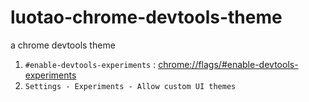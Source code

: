 # luotao-chrome-devtools-theme
a chrome devtools theme


1. `#enable-devtools-experiments` : [chrome://flags/#enable-devtools-experiments](chrome://flags/#enable-devtools-experiments)
2. `Settings - Experiments - Allow custom UI themes`